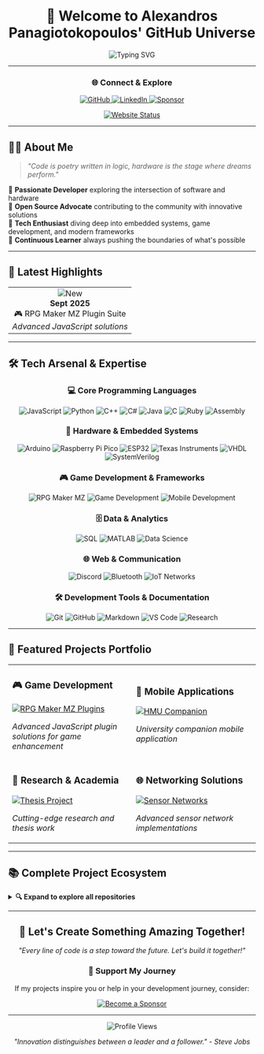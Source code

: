 <div align="center">

# 🚀 Welcome to Alexandros Panagiotokopoulos' GitHub Universe

<img src="https://readme-typing-svg.herokuapp.com?font=Fira+Code&size=24&duration=3000&pause=1000&color=36BCF7&center=true&vCenter=true&width=600&lines=Software+Developer;Hardware+Enthusiast;Open+Source+Contributor;Innovation+Explorer" alt="Typing SVG" />

---

### 🌐 Connect & Explore

<p align="center">
  <a href="https://github.com/alexandrospanag">
    <img src="https://img.shields.io/badge/GitHub-100000?style=for-the-badge&logo=github&logoColor=white" alt="GitHub"/>
  </a>
  <a href="https://www.linkedin.com/in/αλέξανδρος-παναγιωτακόπουλος/">
    <img src="https://img.shields.io/badge/LinkedIn-0077B5?style=for-the-badge&logo=linkedin&logoColor=white" alt="LinkedIn"/>
  </a>
  <a href="https://github.com/sponsors/AlexandrosPanag">
    <img src="https://img.shields.io/badge/Sponsor-EA4AAA?style=for-the-badge&logo=github-sponsors&logoColor=white" alt="Sponsor"/>
  </a>
</p>

<p align="center">
  <a href="https://alexandrospanag.github.io">
    <img src="https://img.shields.io/website?label=Website&style=for-the-badge&up_color=success&up_message=ONLINE&url=https%3A%2F%2Falexandrospanag.github.io" alt="Website Status"/>
  </a>
</p>

</div>

---

## 👨‍💻 About Me

> *"Code is poetry written in logic, hardware is the stage where dreams perform."*

🔹 **Passionate Developer** exploring the intersection of software and hardware  
🔹 **Open Source Advocate** contributing to the community with innovative solutions  
🔹 **Tech Enthusiast** diving deep into embedded systems, game development, and modern frameworks  
🔹 **Continuous Learner** always pushing the boundaries of what's possible  

---

## 📢 Latest Highlights

<table align="center">
<tr>
<td align="center">
  <img src="https://img.shields.io/badge/NEW-FF6B6B?style=for-the-badge&logo=sparkpost&logoColor=white" alt="New"/>
  <br/>
  <strong>Sept 2025</strong>
  <br/>
  🎮 RPG Maker MZ Plugin Suite
  <br/>
  <em>Advanced JavaScript solutions</em>
</td>
</tr>
</table>

---



## 🛠️ Tech Arsenal & Expertise

<div align="center">

### 💻 Core Programming Languages
<p>
  <img src="https://img.shields.io/badge/JavaScript-F7DF1E?style=flat-square&logo=javascript&logoColor=black" alt="JavaScript"/>
  <img src="https://img.shields.io/badge/Python-3776AB?style=flat-square&logo=python&logoColor=white" alt="Python"/>
  <img src="https://img.shields.io/badge/C++-00599C?style=flat-square&logo=cplusplus&logoColor=white" alt="C++"/>
  <img src="https://img.shields.io/badge/C%23-239120?style=flat-square&logo=csharp&logoColor=white" alt="C#"/>
  <img src="https://img.shields.io/badge/Java-ED8B00?style=flat-square&logo=openjdk&logoColor=white" alt="Java"/>
  <img src="https://img.shields.io/badge/C-00599C?style=flat-square&logo=c&logoColor=white" alt="C"/>
  <img src="https://img.shields.io/badge/Ruby-CC342D?style=flat-square&logo=ruby&logoColor=white" alt="Ruby"/>
  <img src="https://img.shields.io/badge/Assembly-654FF0?style=flat-square&logo=assemblyscript&logoColor=white" alt="Assembly"/>
</p>

### 🔧 Hardware & Embedded Systems
<p>
  <img src="https://img.shields.io/badge/Arduino-00979D?style=flat-square&logo=arduino&logoColor=white" alt="Arduino"/>
  <img src="https://img.shields.io/badge/Raspberry_Pi_Pico-A22846?style=flat-square&logo=raspberry-pi&logoColor=white" alt="Raspberry Pi Pico"/>
  <img src="https://img.shields.io/badge/ESP32-000000?style=flat-square&logo=espressif&logoColor=white" alt="ESP32"/>
  <img src="https://img.shields.io/badge/Texas_Instruments-FF0000?style=flat-square&logo=ti&logoColor=white" alt="Texas Instruments"/>
  <img src="https://img.shields.io/badge/VHDL-0075A8?style=flat-square&logo=xilinx&logoColor=white" alt="VHDL"/>
  <img src="https://img.shields.io/badge/SystemVerilog-EE0000?style=flat-square&logo=systemverilog&logoColor=white" alt="SystemVerilog"/>
</p>

### 🎮 Game Development & Frameworks
<p>
  <img src="https://img.shields.io/badge/RPG_Maker_MZ-FF6B6B?style=flat-square&logo=gamemaker&logoColor=white" alt="RPG Maker MZ"/>
  <img src="https://img.shields.io/badge/Game_Development-4B32C3?style=flat-square&logo=unity&logoColor=white" alt="Game Development"/>
  <img src="https://img.shields.io/badge/Mobile_Development-34A853?style=flat-square&logo=android&logoColor=white" alt="Mobile Development"/>
</p>

### 🗄️ Data & Analytics
<p>
  <img src="https://img.shields.io/badge/SQL-4479A1?style=flat-square&logo=mysql&logoColor=white" alt="SQL"/>
  <img src="https://img.shields.io/badge/MATLAB-0076A8?style=flat-square&logo=mathworks&logoColor=white" alt="MATLAB"/>
  <img src="https://img.shields.io/badge/Data_Science-FF6F00?style=flat-square&logo=jupyter&logoColor=white" alt="Data Science"/>
</p>

### 🌐 Web & Communication
<p>
  <img src="https://img.shields.io/badge/Discord_Bot-5865F2?style=flat-square&logo=discord&logoColor=white" alt="Discord"/>
  <img src="https://img.shields.io/badge/Bluetooth-0082FC?style=flat-square&logo=bluetooth&logoColor=white" alt="Bluetooth"/>
  <img src="https://img.shields.io/badge/IoT_Networks-00D4AA?style=flat-square&logo=internetofthings&logoColor=white" alt="IoT Networks"/>
</p>

### 🛠️ Development Tools & Documentation
<p>
  <img src="https://img.shields.io/badge/Git-F05032?style=flat-square&logo=git&logoColor=white" alt="Git"/>
  <img src="https://img.shields.io/badge/GitHub-181717?style=flat-square&logo=github&logoColor=white" alt="GitHub"/>
  <img src="https://img.shields.io/badge/Markdown-000000?style=flat-square&logo=markdown&logoColor=white" alt="Markdown"/>
  <img src="https://img.shields.io/badge/VS_Code-007ACC?style=flat-square&logo=visualstudiocode&logoColor=white" alt="VS Code"/>
  <img src="https://img.shields.io/badge/Research-2E8B57?style=flat-square&logo=academia&logoColor=white" alt="Research"/>
</p>

</div>

---

## 🌟 Featured Projects Portfolio

<div align="center">

<table>
<tr>
<td width="50%">

### 🎮 Game Development
[![RPG Maker MZ Plugins](https://img.shields.io/badge/🎯_RPG_Maker_MZ-Plugins-FF6B6B?style=for-the-badge)](https://github.com/AlexandrosPanag/My_RPGMAKERMZ_Plugins_Repository)

*Advanced JavaScript plugin solutions for game enhancement*

</td>
<td width="50%">

### 📱 Mobile Applications  
[![HMU Companion](https://img.shields.io/badge/📲_HMU-Companion-4CAF50?style=for-the-badge)](https://github.com/AlexandrosPanag/HMU_Companion_Application)

*University companion mobile application*

</td>
</tr>
<tr>
<td width="50%">

### 🔬 Research & Academia
[![Thesis Project](https://img.shields.io/badge/🎓_Academic-Research-2196F3?style=for-the-badge)](https://github.com/AlexandrosPanag/My_Thesis)

*Cutting-edge research and thesis work*

</td>
<td width="50%">

### 🌐 Networking Solutions
[![Sensor Networks](https://img.shields.io/badge/📡_Bluetooth-Networks-9C27B0?style=for-the-badge)](https://github.com/AlexandrosPanag/Sensor_Networks_Bluetooth_Project)

*Advanced sensor network implementations*

</td>
</tr>
</table>

</div>

---

## 📚 Complete Project Ecosystem

<details>
<summary><b>🔍 Expand to explore all repositories</b></summary>

### 💾 Programming Languages Collection
- 🟨 **[JavaScript Solutions](https://github.com/AlexandrosPanag/My_JavaScript_Projects)** - Modern web development & interactive applications
- 🐍 **[Python Arsenal](https://github.com/AlexandrosPanag/My_Python_Projects)** - Data science, automation & AI solutions
- ⚡ **[C++ Mastery](https://github.com/AlexandrosPanag/My_CPlusPlus_Projects)** - Performance-critical & system applications
- 🔷 **[C# Expertise](https://github.com/AlexandrosPanag/My_C_Sharp_Projects)** - Enterprise & desktop applications
- ☕ **[Java Development](https://github.com/AlexandrosPanag/My_Java_Projects)** - Cross-platform & enterprise solutions
- 🔧 **[C Fundamentals](https://github.com/AlexandrosPanag/My_C_Projects)** - System programming & embedded solutions
- 💎 **[Ruby Elegance](https://github.com/AlexandrosPanag/My_Ruby_Projects)** - Web applications & scripting
- 🎯 **[Assembly Deep-Dive](https://github.com/AlexandrosPanag/My_Assembly_Projects)** - Low-level optimization & system control

### 🤖 Hardware & Embedded Systems
- 🔌 **[Arduino Innovation](https://github.com/AlexandrosPanag/My_Arduino_Projects)** - IoT solutions & sensor networks
- 🍓 **[Raspberry Pi Pico](https://github.com/AlexandrosPanag/My_Raspberry_Pi_Pico_Projects)** - Microcontroller mastery & real-time systems
- 📡 **[Espressif Systems](https://github.com/AlexandrosPanag/My_Espressif_Projects)** - WiFi/Bluetooth connectivity & ESP32 solutions
- 🏭 **[Texas Instruments](https://github.com/AlexandrosPanag/My_TI_Projects)** - Industrial applications & DSP systems
- ⚡ **[VHDL Design](https://github.com/AlexandrosPanag/My_VHDL_Projects)** - FPGA development & digital circuits
- 🔄 **[SystemVerilog](https://github.com/AlexandrosPanag/My_SystemVerilog_Projects)** - Advanced digital design & verification

### 🎮 Game Development & Interactive Media
- 🎯 **[RPG Maker MZ Plugins](https://github.com/AlexandrosPanag/My_RPGMAKERMZ_Plugins_Repository)** - Advanced JavaScript game enhancement plugins
- 📱 **[HMU Companion App](https://github.com/AlexandrosPanag/HMU_Companion_Application)** - University mobile application

### 🌐 Networking & Communication
- 📡 **[Sensor Bluetooth Networks](https://github.com/AlexandrosPanag/Sensor_Networks_Bluetooth_Project)** - Advanced wireless sensor implementations
- 💬 **[Discord Innovations](https://github.com/AlexandrosPanag/My_Discord_Projects)** - Community platforms & bot development

### � Research & Analytics
- 🎓 **[Academic Thesis](https://github.com/AlexandrosPanag/My_Thesis)** - Cutting-edge research & thesis work
- � **[MATLAB Analytics](https://github.com/AlexandrosPanag/My_MATLAB_Projects)** - Scientific computing & data analysis
- 🗃️ **[SQL Database Solutions](https://github.com/AlexandrosPanag/My_SQL_Projects)** - Database design & optimization

### 🛠️ Development Tools & Documentation
- 📝 **[Markdown Craft](https://github.com/AlexandrosPanag/My_Markdown_Projects)** - Documentation excellence & technical writing

</details>

---

<div align="center">

## 💫 Let's Create Something Amazing Together!

<p>
<em>"Every line of code is a step toward the future. Let's build it together!"</em>
</p>

### 🤝 Support My Journey
If my projects inspire you or help in your development journey, consider:

<a href="https://github.com/sponsors/AlexandrosPanag">
  <img src="https://img.shields.io/badge/❤️_Become_a_Sponsor-EA4AAA?style=for-the-badge&logo=github-sponsors&logoColor=white" alt="Become a Sponsor"/>
</a>

---

<img src="https://komarev.com/ghpvc/?username=alexandrospanag&color=blueviolet&style=flat-square&label=Profile+Views" alt="Profile Views"/>

*"Innovation distinguishes between a leader and a follower." - Steve Jobs*

</div>


